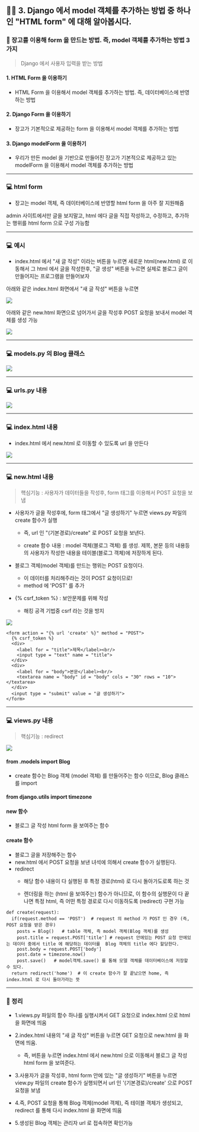 ## 🧙‍♂️ 3. Django 에서 model 객체를 추가하는 방법 중 하나인 "HTML form" 에 대해 알아봅시다.


### 📌 장고를 이용해 form 을 만드는 방법. 즉, model 객체를 추가하는 방법 3가지


> Django 에서 사용자 입력을 받는 방법
#### 1. HTML Form 을 이용하기 
   - HTML Form 을 이용해서 model 객체를 추가하는 방법. 즉, 데이터베이스에 반영하는 방법

#### 2. Django Form 을 이용하기
- 장고가 기본적으로 제공하는 form 을 이용해서 model 객체를 추가하는 방법

#### 3. Django modelForm 을 이용하기
- 우리가 만든 model 을 기반으로 만들어진 장고가 기본적으로 제공하고 있는 modelForm 을 이용해서 model 객체를 추가하는 방법


---

### 💻 html form

- 장고는 model 객체, 즉 데이터베이스에 반영할 html form 을 아주 잘 지원해줌

admin 사이트에서만 글을 보지말고, html 에다 글을 직접 작성하고, 수정하고, 추가하는 행위를 html form 으로 구성 가능함


---

### 💻 예시

- index.html 에서 "새 글 작성" 이라는 버튼을 누르면
새로운 html(new.html) 로 이동해서 그 html 에서 글을 작성한후, 
"글 생성" 버튼을 누르면 실제로 블로그 글이 만들어지는 프로그램을 만들어보자

아래와 같은 index.html 화면에서 "새 글 작성" 버튼을 누르면

![](https://velog.velcdn.com/images/msung99/post/919b4c4f-6e1a-485b-bbff-3d0144dc4d02/image.png)

아래와 같은 new.html 화면으로 넘어가서 글을 작성후 POST 요청을 보내서 model 객체를 생성 가능

![](https://velog.velcdn.com/images/msung99/post/5f679afc-20e6-43c3-be19-b3ea94169074/image.png)


---

### 💻 models.py 의 Blog 클래스

![](https://velog.velcdn.com/images/msung99/post/77ee5797-716a-4f3c-af7c-1b4b96773595/image.png)


---

### 💻 urls.py 내용 

![](https://velog.velcdn.com/images/msung99/post/2ed4b994-f58d-4d5b-a609-b1db7d70fabd/image.png)

---

### 💻 index.html 내용

- index.html 에서 new.html 로 이동할 수 있도록 url 을 만든다

![](https://velog.velcdn.com/images/msung99/post/c9e6b982-52f2-43d0-9de0-1e6f3df1dfae/image.png)

---


### 💻 new.html 내용

> 핵심기능 : 사용자가 데이터들을 작성후, form 태그를 이용해서 POST 요청을 보냄


- 사용자가 글을 작성후에, form 태그에서 "글 생성하기" 누르면 views.py 파일의 create 함수가 실행
  - 즉, url 인 "(기본경로)/create" 로 POST 요청을 보낸다.
  
   - create 함수 내용 : model 객체(블로그 객체) 를 생성. 제목, 본문 등의 내용등의 사용자가 작성한 내용을 테이블(블로그 객체)에 저장하게 된다.

- 블로그 객체(model 객체)를 만드는 행위는 POST 요청이다.
    - 이 데이터를 처리해주라는 것이 POST 요청이므로!
    - method 에 'POST' 를 추가
   
- {% csrf_token %} : 보안문제를 위해 작성 
    - 해킹 공격 기법중 csrf 라는 것을 방지


![](https://velog.velcdn.com/images/msung99/post/4910adf6-2f3c-45d2-a4b3-028a38005034/image.png)

~~~
<form action = "{% url 'create' %}" method = "POST">
  {% csrf_token %}
  <div>
    <label for = "title">제목</label><br/>
    <input type = "text" name = "title">
  </div>
  <div>
    <label for = "body">본문</label><br/>
    <textarea name = "body" id = "body" cols = "30" rows = "10"></textarea>
  </div>
  <input type = "submit" value = "글 생성하기">
</form>
~~~



---

### 💻 views.py 내용

> 핵심기능 : redirect


![](https://velog.velcdn.com/images/msung99/post/55201d8a-0cd3-4d25-beac-fd9e8d96fc89/image.png)


#### from .models import Blog
    
 - create 함수는 Blog 객체 (model 객체) 를 만들어주는 함수 이므로, Blog 클래스를 import

#### from django.utils import timezone


#### new 함수
   - 블로그 글 작성 html form 을 보여주는 함수

#### create 함수
   - 블로그 글을 저장해주는 함수
   - new.html 에서 POST 요청을 보낸 녀석에 의해서 create 함수가 실행된다.
   - redirect 
      - 해당 함수 내용이 다 실행된 후 특정 경로(html) 로  다시 돌아가도로록 하는 것
   
      - 렌더링을 하는 (html 을 보여주는) 함수가 아니므로, 이 함수의 실행문이 다 끝나면 특정 html, 즉 어떤 특정 경로로 다시 이동하도록 (redirect) 구현 가능 
   
   
   
 
~~~
def create(request):
  if(request.method == 'POST')  # request 의 method 가 POST 인 경우 (즉, POST 요청을 받은 경우)
    posts = Blog()   # table 객체, 즉 model 객체(Blog 객체)를 생성
    post.title = request.POST['title'] # request 안에있는 POST 요청 안에있는 데이터 중에서 title 에 해당하는 데이터를  Blog 객체의 title 에다 할당한다.
    post.body = request.POST['body']
    post.date = timezone.now()
    post.save()   # model객체.save() 를 통해 모델 객체를 데이터베이스에 저장할 수 있다.
  return redirect('home')  # 이 create 함수가 잘 끝났으면 home, 즉 index.html 로 다시 돌아가라는 뜻
~~~


---


###  🎁 정리


- 1.views.py 파일의 함수 하나를 실행시켜서 GET 요청으로 index.html 으로 html을 화면에 띄움

- 2.index.html 내용의 "새 글 작성" 버튼을 누르면 GET 요청으로 new.html 을 화면에 띄움.
    - 즉, 버튼을 누르면 index.html 에서 new.html 으로 이동해서 블로그 글 작성 html form 을 보여준다.

- 3.사용자가 글을 작성후, html form 안에 있는 "글 생성하기" 버튼을 누르면 view.py 파일의 create 함수가 실행되면서 url 인 '(기본경로)/create' 으로 POST 요청을 보냄

- 4.즉, POST 요청을 통해 Blog 객체(model 객체), 즉 테이블 객체가 생성되고, redirect 를 통해 다시 index.html 을 화면에 띄움


- 5.생성된 Blog 객체는 관리자 url 로 접속하면 확인가능







